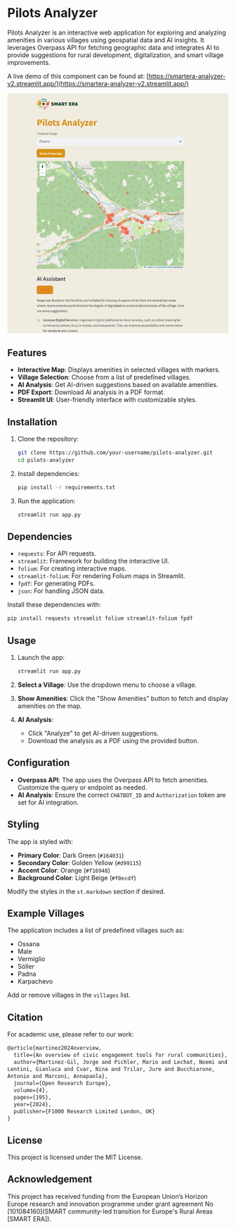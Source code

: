 # Pilots Analyzer

Pilots Analyzer is an interactive web application for exploring and analyzing amenities in various villages using geospatial data and AI insights. It leverages Overpass API for fetching geographic data and integrates AI to provide suggestions for rural development, digitalization, and smart village improvements.

A live demo of this component can be found at: [https://smartera-analyzer-v2.streamlit.app/](https://smartera-analyzer-v2.streamlit.app/)

![Screenshot](screen.png)

## Features
- **Interactive Map**: Displays amenities in selected villages with markers.
- **Village Selection**: Choose from a list of predefined villages.
- **AI Analysis**: Get AI-driven suggestions based on available amenities.
- **PDF Export**: Download AI analysis in a PDF format.
- **Streamlit UI**: User-friendly interface with customizable styles.

## Installation

1. Clone the repository:
   ```bash
   git clone https://github.com/your-username/pilots-analyzer.git
   cd pilots-analyzer
   ```

2. Install dependencies:
   ```bash
   pip install -r requirements.txt
   ```

3. Run the application:
   ```bash
   streamlit run app.py
   ```

## Dependencies

- `requests`: For API requests.
- `streamlit`: Framework for building the interactive UI.
- `folium`: For creating interactive maps.
- `streamlit-folium`: For rendering Folium maps in Streamlit.
- `fpdf`: For generating PDFs.
- `json`: For handling JSON data.

Install these dependencies with:
```bash
pip install requests streamlit folium streamlit-folium fpdf
```

## Usage

1. Launch the app:
   ```bash
   streamlit run app.py
   ```

2. **Select a Village**: Use the dropdown menu to choose a village.

3. **Show Amenities**: Click the "Show Amenities" button to fetch and display amenities on the map.

4. **AI Analysis**:
   - Click "Analyze" to get AI-driven suggestions.
   - Download the analysis as a PDF using the provided button.

## Configuration

- **Overpass API**: The app uses the Overpass API to fetch amenities. Customize the query or endpoint as needed.
- **AI Analysis**: Ensure the correct `CHATBOT_ID` and `Authorization` token are set for AI integration.

## Styling

The app is styled with:
- **Primary Color**: Dark Green (`#164031`)
- **Secondary Color**: Golden Yellow (`#d99115`)
- **Accent Color**: Orange (`#f16948`)
- **Background Color**: Light Beige (`#f0ecdf`)

Modify the styles in the `st.markdown` section if desired.

## Example Villages

The application includes a list of predefined villages such as:
- Ossana
- Male
- Vermiglio
- Sóller
- Padna
- Karpachevo

Add or remove villages in the `villages` list.

## Citation
For academic use, please refer to our work:

```
@article{martinez2024overview,
  title={An overview of civic engagement tools for rural communities},
  author={Martinez-Gil, Jorge and Pichler, Mario and Lechat, Noemi and Lentini, Gianluca and Cvar, Nina and Trilar, Jure and Bucchiarone, Antonio and Marconi, Annapaola},
  journal={Open Research Europe},
  volume={4},
  pages={195},
  year={2024},
  publisher={F1000 Research Limited London, UK}
}
```

## License

This project is licensed under the MIT License. 

## Acknowledgement
This project has received funding from the European Union’s Horizon Europe research and innovation programme under grant agreement No [101084160](SMART community-led transition for Europe's Rural Areas [SMART ERA]).
